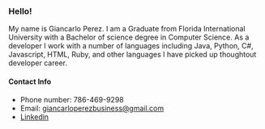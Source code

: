 ### Hello!

My name is Giancarlo Perez. I am a Graduate from Florida International University with a Bachelor of science
degree in Computer Science. As a developer I work with a number of languages including Java, Python, C#, Javascript, HTML, Ruby, and other languages I have picked up thoughtout
developer career.

#### Contact Info
- Phone number: 786-469-9298
- Email: giancarloperezbusiness@gmail.com
- [Linkedin](https://www.linkedin.com/in/giancarlo-perez-482217117/)

<!--
**GiancarloPerezGit/GiancarloPerezGit** is a ✨ _special_ ✨ repository because its `README.md` (this file) appears on your GitHub profile.

Here are some ideas to get you started:

- 🔭 I’m currently working on ...
- 🌱 I’m currently learning ...
- 👯 I’m looking to collaborate on ...
- 🤔 I’m looking for help with ...
- 💬 Ask me about ...
- 📫 How to reach me: ...
- 😄 Pronouns: ...
- ⚡ Fun fact: ...
-->
